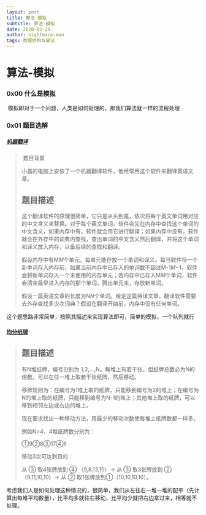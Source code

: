 ```yaml
---
layout: post
title: 算法-模拟
subtitle: 算法-模拟
date: 2020-02-29
author: nightmare-man
tags: 数据结构与算法
---
```

# 算法-模拟

### 0x00 什么是模拟

​		模拟即对于一个问题，人类是如何处理的，那我们算法就一样的流程处理

### 0x01 题目选解		

##### 	[机器翻译](https://www.luogu.com.cn/problem/P1540)

> ​	题目背景
>
> 小晨的电脑上安装了一个机器翻译软件，他经常用这个软件来翻译英语文章。
>
> ## 题目描述
>
> 这个翻译软件的原理很简单，它只是从头到尾，依次将每个英文单词用对应的中文含义来替换。对于每个英文单词，软件会先在内存中查找这个单词的中文含义，如果内存中有，软件就会用它进行翻译；如果内存中没有，软件就会在外存中的词典内查找，查出单词的中文含义然后翻译，并将这个单词和译义放入内存，以备后续的查找和翻译。
>
> 假设内存中有M*M*个单元，每单元能存放一个单词和译义。每当软件将一个新单词存入内存前，如果当前内存中已存入的单词数不超过M-1*M*−1，软件会将新单词存入一个未使用的内存单元；若内存中已存入M*M*个单词，软件会清空最早进入内存的那个单词，腾出单元来，存放新单词。
>
> 假设一篇英语文章的长度为N*N*个单词。给定这篇待译文章，翻译软件需要去外存查找多少次词典？假设在翻译开始前，内存中没有任何单词。

​		这个题思路非常简单，按照其描述来实现算法即可，简单的模拟，一个队列就行

#### 		[均分纸牌](https://www.luogu.com.cn/problem/P1031)

> ## 题目描述
>
> 有N堆纸牌，编号分别为 1,2,…,N。每堆上有若干张，但纸牌总数必为N的倍数。可以在任一堆上取若干张纸牌，然后移动。
>
> 移牌规则为：在编号为1堆上取的纸牌，只能移到编号为2的堆上；在编号为N的堆上取的纸牌，只能移到编号为N-1的堆上；其他堆上取的纸牌，可以移到相邻左边或右边的堆上。
>
> 现在要求找出一种移动方法，用最少的移动次数使每堆上纸牌数都一样多。
>
> 例如N=4，4堆纸牌数分别为：
>
> ①9②8③17④6
>
> 移动3次可达到目的：
>
> 从 ③ 取4张牌放到 ④ （9,8,13,10）-> 从 ③ 取3张牌放到 ②（9,11,10,10）-> 从 ② 取1张牌放到①（10,10,10,10）。

​		考虑我们人是如何处理这种情况的，很简单，我们从左往右一堆一堆的配平（先计算出每堆平均数量），比平均多就往右移动，比平均少就把右边拿过来，相等就不处理。